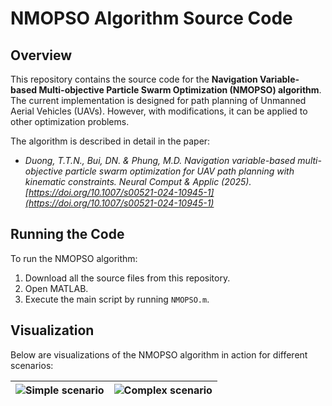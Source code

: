 # NMOPSO Algorithm Source Code

## Overview

This repository contains the source code for the **Navigation Variable-based Multi-objective Particle Swarm Optimization (NMOPSO) algorithm**. The current implementation is designed for path planning of Unmanned Aerial Vehicles (UAVs). However, with modifications, it can be applied to other optimization problems.

The algorithm is described in detail in the paper:
- *Duong, T.T.N., Bui, DN. & Phung, M.D. Navigation variable-based multi-objective particle swarm optimization for UAV path planning with kinematic constraints. Neural Comput & Applic (2025). [https://doi.org/10.1007/s00521-024-10945-1](https://doi.org/10.1007/s00521-024-10945-1)*

## Running the Code

To run the NMOPSO algorithm:

1. Download all the source files from this repository.
2. Open MATLAB.
3. Execute the main script by running `NMOPSO.m`.

## Visualization

Below are visualizations of the NMOPSO algorithm in action for different scenarios:

| ![Simple scenario](Scen3xy.jpg) | ![Complex scenario](Scen6xy.jpg) |
|:---:|:---:|

<!-- ## Citation

If you use this code, please cite the following paper:

```plaintext
@article{Duong2024NMOPSO,
  title={Navigation Variable-based Multi-objective Particle Swarm Optimization for UAV Path Planning with Kinematic Constraints},
  author={T.N. Duong, D.-N. Bui, M.D. Phung},
  journal={},
  year={2024},
  volume={},
  pages={}
} -->

